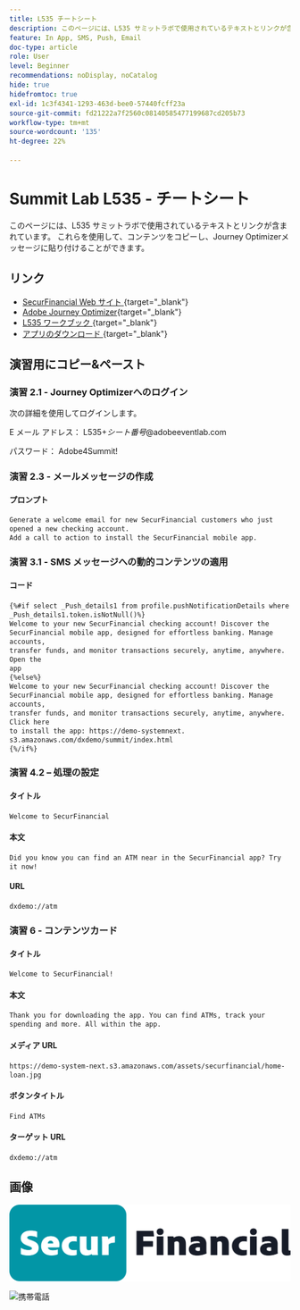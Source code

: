 ```yaml
---
title: L535 チートシート
description: このページには、L535 サミットラボで使用されているテキストとリンクが含まれています。
feature: In App, SMS, Push, Email
doc-type: article
role: User
level: Beginner
recommendations: noDisplay, noCatalog
hide: true
hidefromtoc: true
exl-id: 1c3f4341-1293-463d-bee0-57440fcff23a
source-git-commit: fd21222a7f2560c08140585477199687cd205b73
workflow-type: tm+mt
source-wordcount: '135'
ht-degree: 22%

---
```


# Summit Lab L535 - チートシート

このページには、L535 サミットラボで使用されているテキストとリンクが含まれています。 これらを使用して、コンテンツをコピーし、Journey Optimizerメッセージに貼り付けることができます。

## リンク

* [SecurFinancial Web サイト ](https://dsn.adobe.com/web/hausmann-FTTN?token=eyJhbGciOiJIUzI1NiIsInR5cCI6IkpXVCJ9.eyJpZCI6ImFub255bW91cyIsImVtYWlsIjoiYW5vbnltb3VzQGFkb2JlLmNvbSIsIm5hbWUiOiJBbm9ueW1vdXMiLCJpc1N1cGVyVXNlciI6ZmFsc2UsImlzc3VlciI6ImhhdXNtYW5uIiwicHJvamVjdHMiOnsiaGF1c21hbm4tRlRUTiI6InZpZXcifSwiaWF0IjoxNzQwNzU2NTYxLCJleHAiOjE3NDMzNDg1NjF9.ryOTsqDH9B33436RlIo4AHFxx8aGjNEMqv9FAxLZb9U){target="_blank"}
* [Adobe Journey Optimizer](https://experience.adobe.com/#/@techmarketingdemos/sname:ajo-summit-lab/journey-optimizer/journeys){target="_blank"}
* [L535 ワークブック ](/help/summit-lab-assets/assets/summit_lab_manual_l535-final-v3.pdf){target="_blank"}
* [ アプリのダウンロード ](https://demo-system-next.s3.amazonaws.com/dxdemo/summit/index.html){target="_blank"}

## 演習用にコピー&amp;ペースト

### 演習 2.1 - Journey Optimizerへのログイン

次の詳細を使用してログインします。

E メール アドレス：    L535+*シート番号*@adobeeventlab.com

パスワード：       Adobe4Summit!


### 演習 2.3 - メールメッセージの作成

#### プロンプト

```
Generate a welcome email for new SecurFinancial customers who just opened a new checking account. 
Add a call to action to install the SecurFinancial mobile app.
```

### 演習 3.1 - SMS メッセージへの動的コンテンツの適用

#### コード

```
{%#if select _Push_details1 from profile.pushNotificationDetails where
_Push_details1.token.isNotNull()%}
Welcome to your new SecurFinancial checking account! Discover the
SecurFinancial mobile app, designed for effortless banking. Manage accounts,
transfer funds, and monitor transactions securely, anytime, anywhere. Open the
app
{%else%}
Welcome to your new SecurFinancial checking account! Discover the
SecurFinancial mobile app, designed for effortless banking. Manage accounts,
transfer funds, and monitor transactions securely, anytime, anywhere. Click here
to install the app: https://demo-systemnext.
s3.amazonaws.com/dxdemo/summit/index.html
{%/if%} 
```

### 演習 4.2 – 処理の設定

#### タイトル

```
Welcome to SecurFinancial
```

#### 本文

```
Did you know you can find an ATM near in the SecurFinancial app? Try it now!
```

#### URL

```
dxdemo://atm
```

### 演習 6 - コンテンツカード

#### タイトル

```
Welcome to SecurFinancial!
```

#### 本文

```
Thank you for downloading the app. You can find ATMs, track your spending and more. All within the app.
```

#### メディア URL

```
https://demo-system-next.s3.amazonaws.com/assets/securfinancial/home-loan.jpg
```

#### ボタンタイトル

```
Find ATMs
```

#### ターゲット URL

```
dxdemo://atm
```

## 画像

![SecureFinancial ロゴ ](/help/summit-lab-assets/assets/SecureFinancial-logo.png)


![ 携帯電話 ](/help/summit-lab-assets/assets/online-banking-app-01.png)


